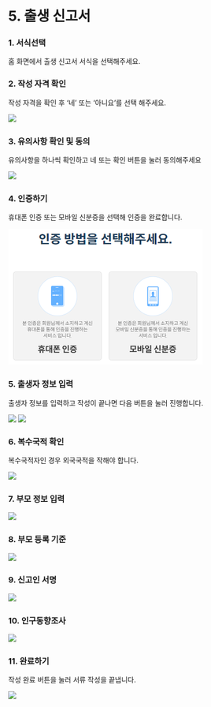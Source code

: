 # 5. 출생 신고서

### 1. 서식선택

홈 화면에서 출생 신고서 서식을 선택해주세요.

### 2. 작성 자격 확인

작성 자격을 확인 후 ‘네’ 또는 ‘아니요’를 선택 해주세요.

![](<../../.gitbook/assets/5. 출생 신고서\_작성 자격확인.png>)

### 3. 유의사항 확인 및 동의

유의사항을 하나씩 확인하고 네 또는 확인 버튼을 눌러 동의해주세요

![](../../.gitbook/assets/공통\_유의사항4.png)

### 4. 인증하기

휴대폰 인증 또는 모바일 신분증을 선택해 인증을 완료합니다.

![](<../../.gitbook/assets/image (3).png>)

### 5. 출생자 정보 입력

출생자 정보를 입력하고 작성이 끝나면 다음 버튼을 눌러 진행합니다.

![](<../../.gitbook/assets/5. 출생 신고서\_출생자 정보 1.png>) ![](<../../.gitbook/assets/5. 출생 신고서\_출생자 정보 2.png>)

### 6. 복수국적 확인

복수국적자인 경우 외국국적을 작해야 합니다.

![](<../../.gitbook/assets/5. 출생 신고서\_복수국적 확인.png>)

### 7. 부모 정보 입력

![](<../../.gitbook/assets/5. 출생 신고서\_부모 정보.png>)

### 8. 부모 등록 기준

![](<../../.gitbook/assets/5. 출생 신고서\_부모 등록 기준지.png>)

### 9. 신고인 서명

![](<../../.gitbook/assets/5. 출생 신고서\_신고인.png>)

### 10. 인구동향조사

![](<../../.gitbook/assets/5. 출생 신고서\_인구동향조사.png>)

### 11. 완료하기

작성 완료 버튼을 눌러 서류 작성을 끝냅니다.

![](<../../.gitbook/assets/공통\_서류 작성이 끝났습니다.png>)

